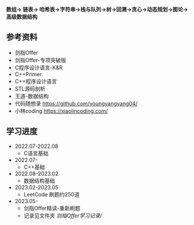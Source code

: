 <!--
 * @Author: yao fanghao
 * @Date: 2023-05-11 17:20:42
 * @LastEditTime: 2023-05-11 17:44:30
 * @LastEditors: yao fanghao
-->

**数组-> 链表-> 哈希表->字符串->栈与队列->树->回溯->贪心->动态规划->图论->高级数据结构**

## 参考资料

* 剑指Offer
* 剑指Offer-专项突破版
* C程序设计语言-K&R
* C++Primer
* C++程序设计语言
* STL源码剖析
* 王道-数据结构
* 代码随想录 <https://github.com/youngyangyang04/>
* 小林coding <https://xiaolincoding.com/>

## 学习进度

* 2022.07-2022.08
  * C语言基础
* 2022.07-
  * C++基础
* 2022.08-2023.02
  * 数据结构基础
* 2023.02-2023.05
  * LeetCode 刷题约250道
* 2023.05-
  * 剑指Offer精读-重新刷题
  * 记录见文件夹 *剑指Offer学习记录/*